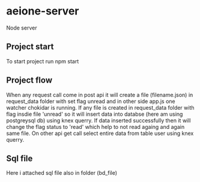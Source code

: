 # aeione-server
Node server

## Project start 

To start project run npm start

## Project flow 

When any request call come in post api it will create a file (filename.json) in request_data folder with set flag unread and in other side app.js one watcher chokidar is running. If any file is created in request_data folder with flag insdie file 'unread' so it will insert data into databse (here am using postgreysql db) using knex querry. If data inserted successfully then it will change the flag status to 'read' which help to not read againg and again same file. On other api get call select entire data from table user using knex querry. 

## Sql file

Here i attached sql file also in folder (bd_file)
